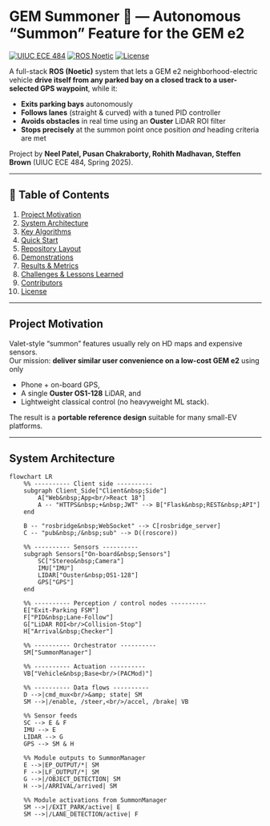 <!-- ===================================================================== -->
# GEM Summoner 🚗 — Autonomous “Summon” Feature for the GEM e2
[![UIUC ECE 484](https://img.shields.io/badge/Course-ECE%20484-orange)](https://ece.illinois.edu/)
[![ROS Noetic](https://img.shields.io/badge/ROS-Noetic-blue)](http://wiki.ros.org/noetic)
[![License](https://img.shields.io/badge/License-Academic-lightgrey)](#license)

A full-stack **ROS (Noetic)** system that lets a GEM e2 neighborhood-electric vehicle **drive itself from any parked bay on a closed track to a user-selected GPS waypoint**, while it:

* **Exits parking bays** autonomously  
* **Follows lanes** (straight & curved) with a tuned PID controller  
* **Avoids obstacles** in real time using an **Ouster** LiDAR ROI filter  
* **Stops precisely** at the summon point once position *and* heading criteria are met  

Project by **Neel Patel, Pusan Chakraborty, Rohith Madhavan, Steffen Brown** (UIUC ECE 484, Spring 2025).

---

## 📑 Table of Contents
1. [Project Motivation](#project-motivation)  
2. [System Architecture](#system-architecture)  
3. [Key Algorithms](#key-algorithms)  
4. [Quick Start](#quick-start)  
5. [Repository Layout](#repository-layout)  
6. [Demonstrations](#demonstrations)  
7. [Results & Metrics](#results--metrics)  
8. [Challenges & Lessons Learned](#challenges--lessons-learned)  
9. [Contributors](#contributors)  
10. [License](#license)  

---

## Project Motivation
Valet-style “summon” features usually rely on HD maps and expensive sensors.  
Our mission: **deliver similar user convenience on a low-cost GEM e2** using only

* Phone + on-board GPS,  
* A single **Ouster OS1-128** LiDAR, and  
* Lightweight classical control (no heavyweight ML stack).  

The result is a **portable reference design** suitable for many small-EV platforms.

---

## System Architecture

```mermaid
flowchart LR
    %% ---------- Client side ----------
    subgraph Client_Side["Client&nbsp;Side"]
        A["Web&nbsp;App<br/>React 18"]
        A -- "HTTPS&nbsp;+&nbsp;JWT" --> B["Flask&nbsp;REST&nbsp;API"]
    end

    B -- "rosbridge&nbsp;WebSocket" --> C[rosbridge_server]
    C -- "pub&nbsp;/&nbsp;sub" --> D((roscore))

    %% ---------- Sensors ----------
    subgraph Sensors["On-board&nbsp;Sensors"]
        SC["Stereo&nbsp;Camera"]
        IMU["IMU"]
        LIDAR["Ouster&nbsp;OS1-128"]
        GPS["GPS"]
    end

    %% ---------- Perception / control nodes ----------
    E["Exit-Parking FSM"]
    F["PID&nbsp;Lane-Follow"]
    G["LiDAR ROI<br/>Collision-Stop"]
    H["Arrival&nbsp;Checker"]

    %% ---------- Orchestrator ----------
    SM["SummonManager"]

    %% ---------- Actuation ----------
    VB["Vehicle&nbsp;Base<br/>(PACMod)"]

    %% ---------- Data flows ----------
    D -->|cmd_mux<br/>&amp; state| SM
    SM -->|/enable, /steer,<br/>/accel, /brake| VB

    %% Sensor feeds
    SC --> E & F
    IMU --> E
    LIDAR --> G
    GPS --> SM & H

    %% Module outputs to SummonManager
    E -->|EP_OUTPUT/*| SM
    F -->|LF_OUTPUT/*| SM
    G -->|/OBJECT_DETECTION| SM
    H -->|/ARRIVAL/arrived| SM

    %% Module activations from SummonManager
    SM -->|/EXIT_PARK/active| E
    SM -->|/LANE_DETECTION/active| F







